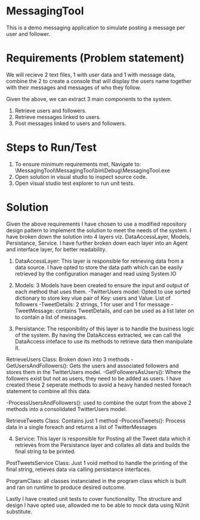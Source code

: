 # MessagingTool
This is a demo messaging application to simulate posting a message per user and follower.

# Requirements (Problem statement)
We will recieve 2 text files, 1 with user data and 1 with message data, combine the 2 to create a console that will display the users name 
together with their messages and messages of who they follow.

Given the above, we can extract 3 main components to the system.
1. Retrieve users and followers.
2. Retrieve messages linked to users.
3. Post messages linked to users and followers.

# Steps to Run/Test
1. To ensure minimum requirements met, Navigate to: \MessagingTool\MessagingTool\bin\Debug\MessagingTool.exe
2. Open solution in visual studio to inspect source code.
3. Open visual studio test explorer to run unit tests.

# Solution
Given the above requirements I have chosen to use a modified repository design pattern to implement the solution to meet the needs of the system.
I have broken down the solution into 4 layers viz. DataAccessLayer, Models, Persistance, Service.
I have further broken down each layer into an Agent and interface layer, for better readability.

1. DataAccessLayer:
This layer is responsible for retrieving data from a data source.
I have opted to store the data path which can be easily retrieved by the configuration manager and read using System.IO

2. Models: 
3 Models have been created to ensure the input and output of each method that uses them.
-TwitterUsers model: Opted to use sorted dictionary to store key vlue pair of Key: users and Value: List of followers
-TweetDetails: 2 strings, 1 for user and 1 for message 
-TweetMessage: contains TweetDetails, and can be used as a list later on to contain a list of messages.

3. Persistance:
The responibility of this layer is to handle the business logic of the system. 
By having the DataAccess extracted, we can call the DataAccess inteface to use its methods to retrieve data then manipulate it.

RetrieveUsers Class: Broken down into 3 methods 
-GetUsersAndFollowers(): Gets the users and associated followers and stores them in the TwitterUsers model.
-GetFollowersAsUsers(): Where the followers exist but not as users, they need to be added as users. 
I have created these 2 seperate methods to avoid a heavy handed nested foreach statement to combine all this data.

-ProcessUsersAndFollowers(): used to combine the outpt from the above 2 methods into a consolidated TwitterUsers model.

RetrieveTweets Class: Contains just 1 method 
-ProcessTweets(): Process data in a single foreach and returns a list of TwitterMessages

4. Service: 
This layer is responsible for Posting all the Tweet data which it retrieves from the Persistance layer and collates all data and builds the final string to be printed.

PostTweetsService Class:
Just 1 void method to handle the printing of the final string, retieves data via calling persistance interfaces.

ProgramClass: all classes instanciated in the program class which is built and ran on runtime to produce desired outcome.

Lastly I have created unit tests to cover functionality.
The structure and design I have opted use, allowded me to be able to mock data using NUnit substitute.

